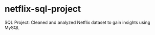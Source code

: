 # netflix-sql-project
SQL Project: Cleaned and analyzed Netflix dataset to gain insights using MySQL
